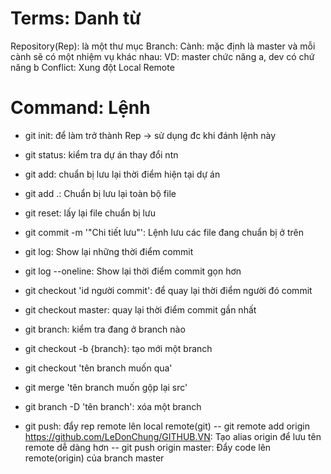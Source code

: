 # Terms: Danh từ
Repository(Rep): là một thư mục 
Branch: Cành: mặc định là master và mỗi cành sẽ có một nhiệm vụ khác nhau: VD: master chức năng a, dev có chứ năng b
Conflict: Xung đột
Local
Remote 
# Command: Lệnh
- git init: để làm trở thành Rep -> sử dụng đc khi đánh lệnh này
- git status: kiểm tra dự án thay đổi ntn
- git add: chuẩn bị lưu lại thời điểm hiện tại dự án
- git add .: Chuẩn bị lưu lại toàn bộ file
- git reset: lấy lại file chuẩn bị lưu
- git commit -m '"Chi tiết lưu"': Lệnh lưu các file đang chuẩn bị ở trên
- git log: Show lại những thời điểm commit  
- git log --oneline: Show lại thời điểm commit gọn hơn
- git checkout 'id người commit': để quay lại thời điểm người đó commit
- git checkout master: quay lại thời điểm commit gần nhất
- git branch: kiểm tra đang ở branch nào
- git checkout -b {branch}: tạo mới một branch
- git checkout 'tên branch muốn qua'
- git merge 'tên branch muốn gộp lại src'
- git branch -D 'tên branch': xóa một branch

- git push: đẩy rep remote lên local remote(git)
-- git remote add origin https://github.com/LeDonChung/GITHUB.VN: Tạo alias origin để lưu tên remote dễ dàng hơn
-- git push origin master: Đẩy code lên remote(origin) của branch master


